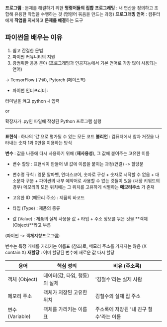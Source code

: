 **프로그램** : 문제를 해결하기 위한 **명령어들의 집합** 
**프로그래밍** : 새 연산을 정의하고 조합해 유용한 작업을 수행하는 것 (명령어 묶음을 만드는 과정)
**프로그래밍 언어** : 컴퓨터에게 **작업을 지시**하고 **문제를 해결**하는 도구

## 파이썬을 배우는 이유 
1) 쉽고 간결한 문법
2) 파이썬 커뮤니티의 지원
3) 광범위한 응용 분야 (프로그래밍과 인공지능에서 기본 언어로 가장 많이 사용되는 언어) 

-> TensorFlow (구글), Pytorch (페이스북) 


+ 파이썬 인터프리터 : 

터미널을 켜고 python -i 입력

or 

확장자가 .py인 파일에 작성된 Python 프로그램 실행


---


**표현식** : 하나의 ‘값’으로 평가될 수 있는 모든 코드
**불리언** : 컴퓨터에서 참과 거짓을 나타내는 숫자 1과 0만을 이용하는 방식

**변수** : 값을 나중에 다시 사용하기 위해 (**재사용성**), 그 값에 붙여주는 고유한 이름
- 변수 할당 : 표현식이 만들어 낸 값에 이름을 붙이는 과정(연결) -> 할당문
- 변수명 규칙 : 영문 알파벳, 언더스코어, 숫자로 구성 + 숫자로 시작할 수 없음 + 대소문자 구분 + 파이썬의 내부 예약어로 사용할 수 없는 것들이 있음 (내장 키워드의 경우)
메모리의 모든 위치에는 그 위치를 고유하게 식별하는 **메모리주소** 가 존재


- 고유한 ID (메모리 주소) : 제품의 바코드
- 타입 (Type) : 제품의 종류
- 값 (Value) : 제품의 실제 사용물
값 + 타입 + 주소 정보를 묶은 것을 **객체 (Object)**라고 부름 

(파이썬 -> 객체지향프로그램)



변수는 특정 개체를 가리키는 이름표 (참조)로, 메모리 주소를 가지지는 않음 (X contain X)
**재할당** : 이미 할당된 변수에 새로운 값 다시 할당

| 용어 | 핵심 정의 | 비유 (주소록) |
| --- | --- | --- |
| 객체 (Object) | 데이터(값, 타입, 행동)의 실체 | '김철수'라는 실제 사람
| 메모리 주소 | 객체가 저장된 고유한 위치 | 김철수의 실제 집 주소
| 변수 (Variable) | 객체를 가리키는 이름표 | 주소록에 저장된 '내 친구 철수'라는 이름
